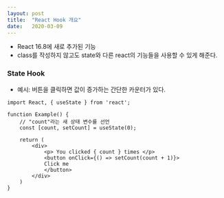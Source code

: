 ```yaml
---
layout: post
title:  "React Hook 개요"
date:   2020-03-09 
---
```


- React 16.8에 새로 추가된 기능
- class를 작성하지 않고도 state와 다른 react의 기능들을 사용할 수 있게 해준다.


### State Hook
- 예시: 버튼을 클릭하면 값이 증가하는 간단한 카운터가 있다.

```
import React, { useState } from 'react';

function Example() {
    // "count"라는 새 상태 변수를 선언
    const [count, setCount] = useState(0);
    
    return (
        <div>
            <p> You clicked { count } times </p>
            <button onClick={() => setCount(count + 1)}>
            Click me
            </button>
        </div>
    )
}
```

